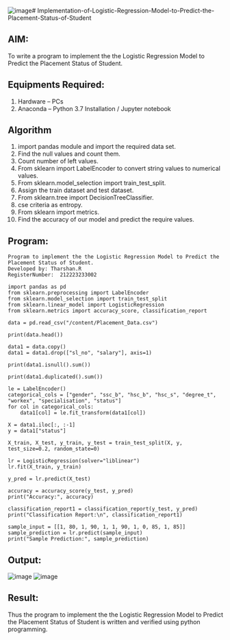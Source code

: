 ![image](https://github.com/user-attachments/assets/09c292aa-e16b-47fa-8ef1-7835e4c0252c)# Implementation-of-Logistic-Regression-Model-to-Predict-the-Placement-Status-of-Student

## AIM:
To write a program to implement the the Logistic Regression Model to Predict the Placement Status of Student.

## Equipments Required:
1. Hardware – PCs
2. Anaconda – Python 3.7 Installation / Jupyter notebook

## Algorithm
1. import pandas module and import the required data set.
2. Find the null values and count them.
3. Count number of left values.
4. From sklearn import LabelEncoder to convert string values to numerical values.
5. From sklearn.model_selection import train_test_split.
6. Assign the train dataset and test dataset.
7. From sklearn.tree import DecisionTreeClassifier.
8. cse criteria as entropy.
9. From sklearn import metrics.
10. Find the accuracy of our model and predict the require values.
 

## Program:
```/*
Program to implement the the Logistic Regression Model to Predict the Placement Status of Student.
Developed by: Tharshan.R
RegisterNumber:  212223233002
```
```
import pandas as pd
from sklearn.preprocessing import LabelEncoder
from sklearn.model_selection import train_test_split
from sklearn.linear_model import LogisticRegression
from sklearn.metrics import accuracy_score, classification_report

data = pd.read_csv("/content/Placement_Data.csv")

print(data.head())

data1 = data.copy()
data1 = data1.drop(["sl_no", "salary"], axis=1)

print(data1.isnull().sum())

print(data1.duplicated().sum())

le = LabelEncoder()
categorical_cols = ["gender", "ssc_b", "hsc_b", "hsc_s", "degree_t", "workex", "specialisation", "status"]
for col in categorical_cols:
    data1[col] = le.fit_transform(data1[col])

X = data1.iloc[:, :-1]
y = data1["status"]

X_train, X_test, y_train, y_test = train_test_split(X, y, test_size=0.2, random_state=0)

lr = LogisticRegression(solver="liblinear")
lr.fit(X_train, y_train)

y_pred = lr.predict(X_test)

accuracy = accuracy_score(y_test, y_pred)
print("Accuracy:", accuracy)

classification_report1 = classification_report(y_test, y_pred)
print("Classification Report:\n", classification_report1)

sample_input = [[1, 80, 1, 90, 1, 1, 90, 1, 0, 85, 1, 85]]
sample_prediction = lr.predict(sample_input)
print("Sample Prediction:", sample_prediction)

```

## Output:
![image](https://github.com/user-attachments/assets/24e06126-ffb3-4ca4-b0ce-2daaf0990d3f)
![image](https://github.com/user-attachments/assets/d68d05c8-64d7-4c35-88c6-2b1dc768671c)


## Result:
Thus the program to implement the the Logistic Regression Model to Predict the Placement Status of Student is written and verified using python programming.
